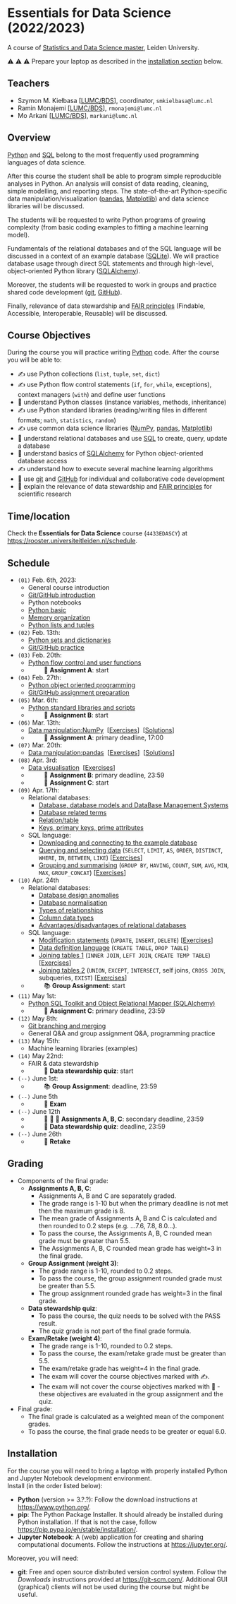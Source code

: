 # Essentials for Data Science (2022/2023)

A course of [Statistics and Data Science master](https://www.universiteitleiden.nl/en/education/study-programmes/master/statistics--data-science), Leiden University.

:warning: :warning: :warning: Prepare your laptop as described in the [installation section](#installation) below.

## Teachers

- Szymon M. Kiełbasa [[LUMC/BDS](https://www.lumc.nl/over-het-lumc/afdelingen/biomedical-data-sciences/)], coordinator, `smkielbasa@lumc.nl`
- Ramin Monajemi [[LUMC/BDS](https://www.lumc.nl/over-het-lumc/afdelingen/biomedical-data-sciences/)], `rmonajemi@lumc.nl`
- Mo Arkani [[LUMC/BDS](https://www.lumc.nl/over-het-lumc/afdelingen/biomedical-data-sciences/)], `markani@lumc.nl`

## Overview

[Python](https://www.python.org/) and [SQL](https://www.w3schools.com/sql/) belong to the most frequently used programming languages of data science.

After this course the student shall be able to program simple reproducible analyses in Python.
An analysis will consist of data reading, cleaning, simple modelling, and reporting steps.
The state-of-the-art Python-specific data manipulation/visualization ([pandas](https://pandas.pydata.org/), [Matplotlib](https://matplotlib.org/)) and data science libraries will be discussed.

The students will be requested to write Python programs of growing complexity (from basic coding examples to fitting a machine learning model).

Fundamentals of the relational databases and of the SQL language will be discussed in a context of an example database ([SQLite](https://sqlite.org/index.html)).
We will practice database usage through direct SQL statements and through high-level, object-oriented Python library ([SQLAlchemy](https://www.sqlalchemy.org/)).

Moreover, the students will be requested to work in groups and practice shared code development ([git](https://git-scm.com/), [GitHub](https://github.com/)).

Finally, relevance of data stewardship and [FAIR principles](https://en.wikipedia.org/wiki/FAIR_data) (Findable, Accessible, Interoperable, Reusable) will be discussed.

## Course Objectives

During the course you will practice writing [Python](https://www.python.org/) code. After the course you will be able to:

- :writing_hand: use Python collections (`list`, `tuple`, `set`, `dict`)
- :writing_hand: use Python flow control statements (`if`, `for`, `while`, exceptions), context managers (`with`) and define user functions
- :no_entry_sign: understand Python classes (instance variables, methods, inheritance)
- :writing_hand: use Python standard libraries (reading/writing files in different formats; `math`, `statistics`, `random`)
- :writing_hand: use common data science libraries ([NumPy](https://numpy.org/), [pandas](https://pandas.pydata.org/), [Matplotlib](https://matplotlib.org/))
- :no_entry_sign: understand relational databases and use [SQL](https://www.w3schools.com/sql/) to create, query, update a database
- :no_entry_sign: understand basics of [SQLAlchemy](https://www.sqlalchemy.org/) for Python object-oriented database access
- :writing_hand: understand how to execute several machine learning algorithms
- :no_entry_sign: use [git](https://git-scm.com/) and [GitHub](https://github.com/) for individual and collaborative code development
- :no_entry_sign: explain the relevance of data stewardship and [FAIR principles](https://en.wikipedia.org/wiki/FAIR_data) for scientific research

## Time/location

Check the **Essentials for Data Science** course (`4433EDASCY`) at https://rooster.universiteitleiden.nl/schedule.

## Schedule

- `(01)` Feb. 6th, 2023:
    - General course introduction
    - [Git/GitHub introduction](01_python/git_github_intro.md)
    - Python notebooks
    - [Python basic](01_python/python_basic.ipynb)
    - [Memory organization](01_python/memory_organization.md)
    - [Python lists and tuples](01_python/python_lists_tuples.ipynb)
- `(02)` Feb. 13th:
    - [Python sets and dictionaries](02_python/python_sets_dicts.ipynb)
    - [Git/GitHub practice](02_python/git_practice.md)
- `(03)` Feb. 20th:
    - [Python flow control and user functions](03_python/python_flow_control.ipynb)
    - &nbsp;&nbsp;&nbsp;&nbsp;&nbsp;&nbsp;&nbsp;&nbsp; :orange_book: **Assignment A**: start
- `(04)` Feb. 27th:
    - [Python object oriented programming](04_python/python_oop.ipynb)
    - [Git/GitHub assignment preparation](04_python/git_assignment.md)
- `(05)` Mar. 6th:
    - [Python standard libraries and scripts](05_python/python_rest.ipynb)
    - &nbsp;&nbsp;&nbsp;&nbsp;&nbsp;&nbsp;&nbsp;&nbsp; :green_book: **Assignment B**: start
- `(06)` Mar. 13th:
    - [Data manipulation:NumPy](06_np/np.ipynb)&nbsp;&nbsp;[[Exercises](06_np/np_exercises.ipynb)]&nbsp;&nbsp;[[Solutions](06_np/np_exercises_solutions.ipynb)] 
    - &nbsp;&nbsp;&nbsp;&nbsp;&nbsp;&nbsp;&nbsp;&nbsp; :orange_book: **Assignment A**: primary deadline, 17:00
- `(07)` Mar. 20th:
    - [Data manipulation:pandas](07_pd/pd.ipynb)&nbsp;&nbsp;[[Exercises](07_pd/pd_exercises.ipynb)]&nbsp;&nbsp;[[Solutions](07_pd/pd_exercises_solutions.ipynb)]
- `(08)` Apr. 3rd:
    - [Data visualisation](08_dv/dv.ipynb)&nbsp;&nbsp;[[Exercises](08_dv/dv_exercises.ipynb)]
    - &nbsp;&nbsp;&nbsp;&nbsp;&nbsp;&nbsp;&nbsp;&nbsp; :green_book: **Assignment B**: primary deadline, 23:59
    - &nbsp;&nbsp;&nbsp;&nbsp;&nbsp;&nbsp;&nbsp;&nbsp; :blue_book: **Assignment C**: start
- `(09)` Apr. 17th:
    - Relational databases:
        - [Database, database models and DataBase Management Systems](09_sql/db_database.md)
        - [Database related terms](09_sql/db_related.md)
        - [Relation/table](09_sql/db_table.md)
        - [Keys, primary keys, prime attributes](09_sql/db_keys.md)
    - SQL language:
        - [Downloading and connecting to the example database](09_sql/connect_to_database.ipynb)
        - [Querying and selecting data](09_sql/SELECT_basic.ipynb) (`SELECT`, `LIMIT`, `AS`, `ORDER`, `DISTINCT`, `WHERE`, `IN`, `BETWEEN`, `LIKE`) [[Exercises](09_sql/SELECT_basic.exercises.ipynb)]
        - [Grouping and summarising](09_sql//SELECT_groups.ipynb) (`GROUP BY`, `HAVING`, `COUNT`, `SUM`, `AVG`, `MIN`, `MAX`, `GROUP_CONCAT`) [[Exercises](09_sql/SELECT_groups.exercises.ipynb)]
- `(10)` Apr. 24th
    - Relational databases:
        - [Database design anomalies](10_sql/db_design_anomalies.md)
        - [Database normalisation](10_sql/db_normalisation.md)
        - [Types of relationships](10_sql/db_relationship_types.md)
        - [Column data types](10_sql/db_data_types.md)
        - [Advantages/disadvantages of relational databases](10_sql/db_reldb_adv_disadv.md)
    - SQL language:
        - [Modification statements](10_sql/UPDATE_INSERT_DELETE.ipynb) (`UPDATE`, `INSERT`, `DELETE`) [[Exercises](10_sql/UPDATE_INSERT_DELETE.exercises.ipynb)]
        - [Data definition language](10_sql/CREATE_TABLE.ipynb) (`CREATE TABLE`, `DROP TABLE`)
        - [Joining tables 1](10_sql/JOIN_basic.ipynb) (`INNER JOIN`, `LEFT JOIN`, `CREATE TEMP TABLE`) [[Exercises](10_sql/JOIN_basic.exercises.ipynb)]
        - [Joining tables 2](10_sql/JOIN_adv.ipynb) (`UNION`, `EXCEPT`, `INTERSECT`, self joins, `CROSS JOIN`, subqueries, `EXIST`) [[Exercises](10_sql/JOIN_adv.exercises.ipynb)]
    - &nbsp;&nbsp;&nbsp;&nbsp;&nbsp;&nbsp;&nbsp;&nbsp; :books: **Group Assignment**: start
- `(11)` May 1st:
    - [Python SQL Toolkit and Object Relational Mapper (SQLAlchemy)](11_sql/orm_practice.ipynb)
    - &nbsp;&nbsp;&nbsp;&nbsp;&nbsp;&nbsp;&nbsp;&nbsp; :blue_book: **Assignment C**: primary deadline, 23:59
- `(12)` May 8th:
    - [Git branching and merging](12_git/git_branching_merging.md)
    - General Q&A and group assignment Q&A, programming practice
- `(13)` May 15th:
    - Machine learning libraries (examples)
- `(14)` May 22nd:
    - FAIR & data stewardship
    - &nbsp;&nbsp;&nbsp;&nbsp;&nbsp;&nbsp;&nbsp;&nbsp; :pencil: **Data stewardship quiz**: start
- `(--)` June 1st:
    - &nbsp;&nbsp;&nbsp;&nbsp;&nbsp;&nbsp;&nbsp;&nbsp; :books: **Group Assignment**: deadline, 23:59
- `(--)` June 5th
    - &nbsp;&nbsp;&nbsp;&nbsp;&nbsp;&nbsp;&nbsp;&nbsp; :office: **Exam**
- `(--)` June 12th
    - &nbsp;&nbsp;&nbsp;&nbsp;&nbsp;&nbsp;&nbsp;&nbsp; :orange_book: :green_book: :blue_book: **Assignments A, B, C**: secondary deadline, 23:59
    - &nbsp;&nbsp;&nbsp;&nbsp;&nbsp;&nbsp;&nbsp;&nbsp; :pencil: **Data stewardship quiz**: deadline, 23:59
- `(--)` June 26th
    - &nbsp;&nbsp;&nbsp;&nbsp;&nbsp;&nbsp;&nbsp;&nbsp; :office: **Retake**

## Grading

- Components of the final grade:
  - **Assignments A, B, C**:
    - Assignments A, B and C are separately graded.
    - The grade range is 1-10 but when the primary deadline is not met then the maximum grade is 8.
    - The mean grade of Assignments A, B and C is calculated and then rounded to 0.2 steps (e.g. ...7.6, 7.8, 8.0...).
    - To pass the course, the Assignments A, B, C rounded mean grade must be greater than 5.5.
    - The Assignments A, B, C rounded mean grade has weight=3 in the final grade.
  - **Group Assignment (weight 3)**:
    - The grade range is 1-10, rounded to 0.2 steps.
    - To pass the course, the group assignment rounded grade must be greater than 5.5.
    - The group assignment rounded grade has weight=3 in the final grade.
  - **Data stewardship quiz**:
    - To pass the course, the quiz needs to be solved with the PASS result.
    - The quiz grade is not part of the final grade formula.
  - **Exam/Retake (weight 4)**:
    - The grade range is 1-10, rounded to 0.2 steps.
    - To pass the course, the exam/retake grade must be greater than 5.5.
    - The exam/retake grade has weight=4 in the final grade.
    - The exam will cover the course objectives marked with :writing_hand:.
    - The exam will not cover the course objectives marked with :no_entry_sign: - these objectives are evaluated in the group assignment and the quiz.
- Final grade:
    - The final grade is calculated as a weighted mean of the component grades.
    - To pass the course, the final grade needs to be greater or equal 6.0.

## Installation

For the course you will need to bring a laptop with properly installed Python and Jupyter Notebook development environment.  
Install (in the order listed below):

- **Python** (version >= 3.?.?): Follow the download instructions at https://www.python.org/.
- **pip**: The Python Package Installer. It should already be installed during Python installation. If that is not the case, follow https://pip.pypa.io/en/stable/installation/.
- **Jupyter Notebook**: A (web) application for creating and sharing computational documents. Follow the instructions at https://jupyter.org/.

Moreover, you will need:

- **git**: Free and open source distributed version control system. Follow the *Downloads* instructions provided at https://git-scm.com/. Additional GUI (graphical) clients will not be used during the course but might be useful.

